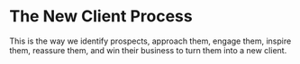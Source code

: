 # The New Client Process

This is the way we identify prospects, approach them, engage them, inspire them, reassure them, and win their business to turn them into a new client.
